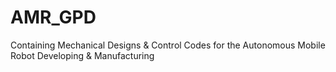 # AMR_GPD
Containing Mechanical Designs &amp; Control Codes for the Autonomous Mobile Robot Developing &amp; Manufacturing 
